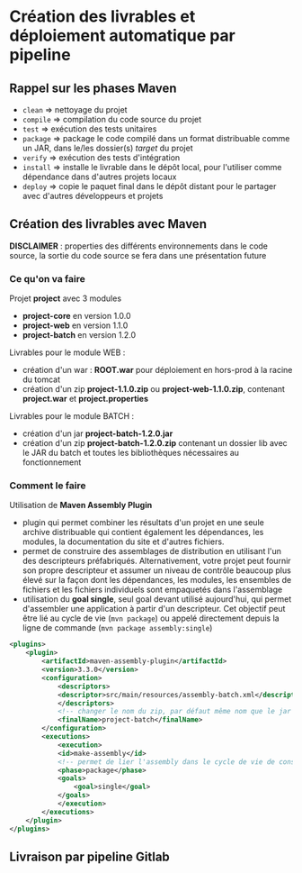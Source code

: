 # Création des livrables et déploiement automatique par pipeline

## Rappel sur les phases Maven

- `clean` => nettoyage du projet
- `compile` => compilation du code source du projet
- `test` => exécution des tests unitaires
- `package` => package le code compilé dans un format distribuable comme un JAR, dans le/les dossier(s) *target* du projet
- `verify` => exécution des tests d'intégration
- `install` => installe le livrable dans le dépôt local, pour l'utiliser comme dépendance dans d'autres projets locaux
- `deploy` => copie le paquet final dans le dépôt distant pour le partager avec d'autres développeurs et projets

## Création des livrables avec Maven

**DISCLAIMER** : properties des différents environnements dans le code source, la sortie du code source se fera dans une présentation future

### Ce qu'on va faire

Projet **project** avec 3 modules
- **project-core** en version 1.0.0
- **project-web** en version 1.1.0
- **project-batch** en version 1.2.0

Livrables pour le module WEB :
- création d'un war : **ROOT.war** pour déploiement en hors-prod à la racine du tomcat
- création d'un zip **project-1.1.0.zip** ou **project-web-1.1.0.zip**, contenant **project.war** et **project.properties**

Livrables pour le module BATCH :
- création d'un jar **project-batch-1.2.0.jar**
- création d'un zip **project-batch-1.2.0.zip** contenant un dossier lib avec le JAR du batch et toutes les bibliothèques nécessaires au fonctionnement

### Comment le faire

Utilisation de **Maven Assembly Plugin**
- plugin qui permet combiner les résultats d'un projet en une seule archive distribuable qui contient également les dépendances, les modules, la documentation du site et d'autres fichiers.
- permet de construire des assemblages de distribution en utilisant l'un des descripteurs préfabriqués. Alternativement, votre projet peut fournir son propre descripteur et assumer un niveau de contrôle beaucoup plus élevé sur la façon dont les dépendances, les modules, les ensembles de fichiers et les fichiers individuels sont empaquetés dans l'assemblage
- utilisation du **goal single**, seul goal devant utilisé aujourd'hui, qui permet d'assembler une application à partir d'un descripteur. Cet objectif peut être lié au cycle de vie (`mvn package`) ou appelé directement depuis la ligne de commande (`mvn package assembly:single`)


```xml
<plugins>
	<plugin>
		<artifactId>maven-assembly-plugin</artifactId>
		<version>3.3.0</version>
		<configuration>
			<descriptors>
			<descriptor>src/main/resources/assembly-batch.xml</descriptor>
			</descriptors>
			<!-- changer le nom du zip, par défaut même nom que le jar -->
			<finalName>project-batch</finalName>
		</configuration>
		<executions>
			<execution>
			<id>make-assembly</id>
			<!-- permet de lier l'assembly dans le cycle de vie de construction du livrable -->
			<phase>package</phase>
			<goals>
				<goal>single</goal>
			</goals>
			</execution>
		</executions>
	</plugin>
</plugins>
```


## Livraison par pipeline Gitlab
